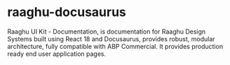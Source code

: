 # raaghu-docusaurus
Raaghu UI Kit - Documentation, is documentation for Raaghu Design Systems built using React 18 and Docusaurus, provides robust, modular architecture, fully compatible with ABP Commercial.  It provides production ready end user application pages.
